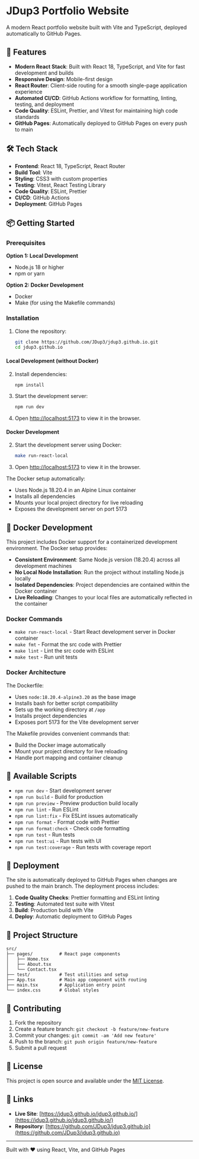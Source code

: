 # JDup3 Portfolio Website

A modern React portfolio website built with Vite and TypeScript, deployed automatically to GitHub Pages.

## 🚀 Features

- **Modern React Stack**: Built with React 18, TypeScript, and Vite for fast development and builds
- **Responsive Design**: Mobile-first design
- **React Router**: Client-side routing for a smooth single-page application experience
- **Automated CI/CD**: GitHub Actions workflow for formatting, linting, testing, and deployment
- **Code Quality**: ESLint, Prettier, and Vitest for maintaining high code standards
- **GitHub Pages**: Automatically deployed to GitHub Pages on every push to main

## 🛠️ Tech Stack

- **Frontend**: React 18, TypeScript, React Router
- **Build Tool**: Vite
- **Styling**: CSS3 with custom properties
- **Testing**: Vitest, React Testing Library
- **Code Quality**: ESLint, Prettier
- **CI/CD**: GitHub Actions
- **Deployment**: GitHub Pages

## 📦 Getting Started

### Prerequisites

**Option 1: Local Development**

- Node.js 18 or higher
- npm or yarn

**Option 2: Docker Development**

- Docker
- Make (for using the Makefile commands)

### Installation

1. Clone the repository:
   ```bash
   git clone https://github.com/JDup3/jdup3.github.io.git
   cd jdup3.github.io
   ```

#### Local Development (without Docker)

2. Install dependencies:

   ```bash
   npm install
   ```

3. Start the development server:

   ```bash
   npm run dev
   ```

4. Open [http://localhost:5173](http://localhost:5173) to view it in the browser.

#### Docker Development

2. Start the development server using Docker:

   ```bash
   make run-react-local
   ```

3. Open [http://localhost:5173](http://localhost:5173) to view it in the browser.

The Docker setup automatically:

- Uses Node.js 18.20.4 in an Alpine Linux container
- Installs all dependencies
- Mounts your local project directory for live reloading
- Exposes the development server on port 5173

## 🐳 Docker Development

This project includes Docker support for a containerized development environment. The Docker setup provides:

- **Consistent Environment**: Same Node.js version (18.20.4) across all development machines
- **No Local Node Installation**: Run the project without installing Node.js locally
- **Isolated Dependencies**: Project dependencies are contained within the Docker container
- **Live Reloading**: Changes to your local files are automatically reflected in the container

### Docker Commands

- `make run-react-local` - Start React development server in Docker container
- `make fmt` - Format the src code with Prettier 
- `make lint` - Lint the src code with ESLint
- `make test` - Run unit tests

### Docker Architecture

The Dockerfile:

- Uses `node:18.20.4-alpine3.20` as the base image
- Installs bash for better script compatibility
- Sets up the working directory at `/app`
- Installs project dependencies
- Exposes port 5173 for the Vite development server

The Makefile provides convenient commands that:

- Build the Docker image automatically
- Mount your project directory for live reloading
- Handle port mapping and container cleanup

## 🧪 Available Scripts

- `npm run dev` - Start development server
- `npm run build` - Build for production
- `npm run preview` - Preview production build locally
- `npm run lint` - Run ESLint
- `npm run lint:fix` - Fix ESLint issues automatically
- `npm run format` - Format code with Prettier
- `npm run format:check` - Check code formatting
- `npm run test` - Run tests
- `npm run test:ui` - Run tests with UI
- `npm run test:coverage` - Run tests with coverage report

## 🚀 Deployment

The site is automatically deployed to GitHub Pages when changes are pushed to the main branch. The deployment process includes:

1. **Code Quality Checks**: Prettier formatting and ESLint linting
2. **Testing**: Automated test suite with Vitest
3. **Build**: Production build with Vite
4. **Deploy**: Automatic deployment to GitHub Pages

## 📁 Project Structure

```
src/
├── pages/          # React page components
│   ├── Home.tsx
│   ├── About.tsx
│   └── Contact.tsx
├── test/           # Test utilities and setup
├── App.tsx         # Main app component with routing
├── main.tsx        # Application entry point
└── index.css       # Global styles
```

## 🤝 Contributing

1. Fork the repository
2. Create a feature branch: `git checkout -b feature/new-feature`
3. Commit your changes: `git commit -am 'Add new feature'`
4. Push to the branch: `git push origin feature/new-feature`
5. Submit a pull request

## 📄 License

This project is open source and available under the [MIT License](LICENSE).

## 🔗 Links

- **Live Site**: [https://jdup3.github.io/jdup3.github.io/](https://jdup3.github.io/jdup3.github.io/)
- **Repository**: [https://github.com/JDup3/jdup3.github.io](https://github.com/JDup3/jdup3.github.io)

---

Built with ❤️ using React, Vite, and GitHub Pages
